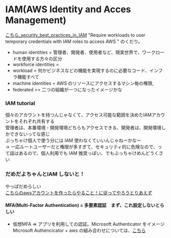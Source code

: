 # IAM(AWS Identity and Acces Management)

[こちら_security_best_practices_in_IAM](https://docs.aws.amazon.com/IAM/latest/UserGuide/best-practices.html#create-iam-users) "Require workloads to user temporary credentials with IAM roles to access AWS " のくだり。<br>

+ human identities = 管理者、開発者、使用者など、現実世界で、ワークロードを使用する方々の区分<br>
+ workforce identities = <br>
+ workload = 何かビジネスなどの機能を実現するのに必要なコード、インフラ機能すべて<br>
+ machine identities = AWS のリソースにアクセスするマシン毎の権限,<br>
+ federated >> 二つの組織が一つになったイメージかな<br>


### IAM tutorial
個々のアカウントを持つんじゃなくて、アクセス可能な範囲を決めたIAMアカウントをそれぞれ共有する<br>
管理者は、本番環境・開発環境どちらもアクセスできる、開発者は、開発環境しかできないってな感じ<br>
ぶっちゃけ個人で使う分には IAM 使わなくていいんじゃねーかなー<br>
-> 一応ルートユーザーだと権限が多すぎて、セキュリティ的に危険なので、って話はあるので、個人利用でも IAM 推奨っぽい、でもぶっちゃけめんどうくさい<br>

### だめだよちゃんとIAM しないと！
やっぱだめらしい<br>
[こちらのawsアカウントを作ったらやること！に従ってやろうとりあえず](https://qiita.com/tmknom/items/303db2d1d928db720888)<br>
#### MFA(Multi-Factor Authentication) = 多要素認証　まず、これ設定しないとらしい
+ 仮想MFA => アプリを利用しての認証。Microsoft Authenticator をイメージ<br>
Microsoft Authencicator + aws の組み合わせについては、[こちら](https://qiita.com/Catetin0310/items/b91ea87f0ac8ea2f6b2b)<br>
